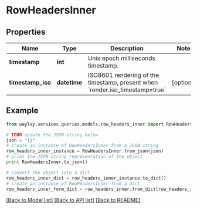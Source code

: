 # RowHeadersInner


## Properties

Name | Type | Description | Notes
------------ | ------------- | ------------- | -------------
**timestamp** | **int** | Unix epoch milliseconds timestamp. | 
**timestamp_iso** | **datetime** | ISO8601 rendering of the timestamp, present when &#x60;render.iso_timestamp&#x3D;true&#x60; | [optional] 

## Example

```python
from waylay.services.queries.models.row_headers_inner import RowHeadersInner

# TODO update the JSON string below
json = "{}"
# create an instance of RowHeadersInner from a JSON string
row_headers_inner_instance = RowHeadersInner.from_json(json)
# print the JSON string representation of the object
print RowHeadersInner.to_json()

# convert the object into a dict
row_headers_inner_dict = row_headers_inner_instance.to_dict()
# create an instance of RowHeadersInner from a dict
row_headers_inner_form_dict = row_headers_inner.from_dict(row_headers_inner_dict)
```
[[Back to Model list]](../README.md#documentation-for-models) [[Back to API list]](../README.md#documentation-for-api-endpoints) [[Back to README]](../README.md)



